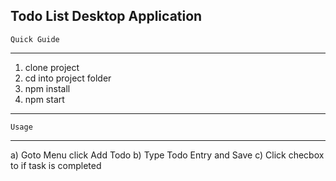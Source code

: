 Todo List Desktop Application
-------------------
    Quick Guide
-------------------
1. clone project
2. cd into project folder 
3. npm install   
4. npm start

--------------------
    Usage
--------------------
a) Goto Menu click Add Todo
b) Type Todo Entry and Save
c) Click checbox to if task is completed
